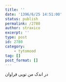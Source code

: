 ```yaml
---
title: ''
date: '1396/6/25 14:51:00'
status: publish
permalink: /2780
author: straxico
excerpt: ''
type: post
id: 2780
category:
    - tytomood
tag: []
post_format: []
---
```

در اندک من تویی فراوان